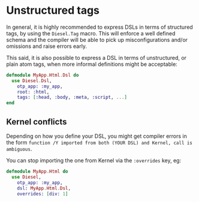 # Unstructured tags

In general, it is highly recommended to express DSLs in terms of structured tags, by using the
`Diesel.Tag` macro. This will enforce a well defined schema and the compiler will be able to pick up
misconfigurations and/or omissions and raise errors early.

This said, it is also possible to express a DSL in terms of unstructured, or plain atom tags, when
more informal definitions might be acceptable:

```elixir
defmodule MyApp.Html.Dsl do
  use Diesel.Dsl,
    otp_app: :my_app,
    root: :html,
    tags: [:head, :body, :meta, :script, ...]
end
```

## Kernel conflicts

Depending on how you define your DSL, you might get compiler errors in the form `function /Y
imported from both (YOUR DSL) and Kernel, call is ambiguous`.

You can stop importing the one from Kernel via the `:overrides` key, eg:

```elixir
defmodule MyApp.Html do
  use Diesel,
    otp_app: :my_app,
    dsl: MyApp.Html.Dsl,
    overrides: [div: 1]
```

